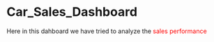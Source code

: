 # Car_Sales_Dashboard
Here in this dahboard we have tried to analyze the <span style="color: red;">sales performance</span>
